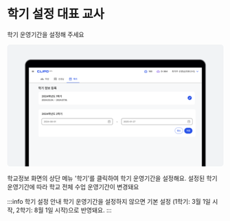 # 학기 설정 <Badge type="tip">대표 교사</Badge>
학기 운영기간을 설정해 주세요

![학기 운영기간 설정](./img/semesteradd.png)
<p></p>
학교정보 화면의 상단 메뉴 '학기'를 클릭하여 학기 운영기간을 설정해요.
설정된 학기 운영기간에 따라 학교 전체 수업 운영기간이 변경돼요

:::info 학기 설정 안내
학기 운영기간을 설정하지 않으면 기본 설정 (1학기: 3월 1일 시작, 2학기: 8월 1일 시작)으로 반영돼요.
:::